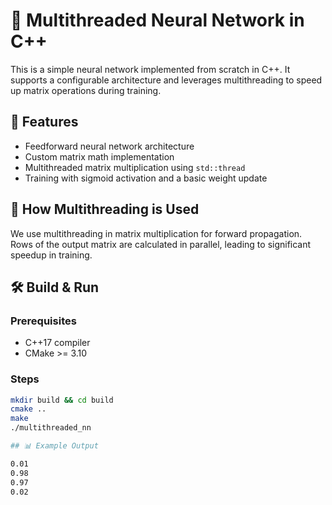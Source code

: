 # 🧠 Multithreaded Neural Network in C++

This is a simple neural network implemented from scratch in C++. It supports a configurable architecture and leverages multithreading to speed up matrix operations during training.

## 🚀 Features
- Feedforward neural network architecture
- Custom matrix math implementation
- Multithreaded matrix multiplication using `std::thread`
- Training with sigmoid activation and a basic weight update

## 🧵 How Multithreading is Used
We use multithreading in matrix multiplication for forward propagation. Rows of the output matrix are calculated in parallel, leading to significant speedup in training.

## 🛠️ Build & Run

### Prerequisites
- C++17 compiler
- CMake >= 3.10

### Steps
```bash
mkdir build && cd build
cmake ..
make
./multithreaded_nn

## 📊 Example Output

0.01 
0.98 
0.97 
0.02 
